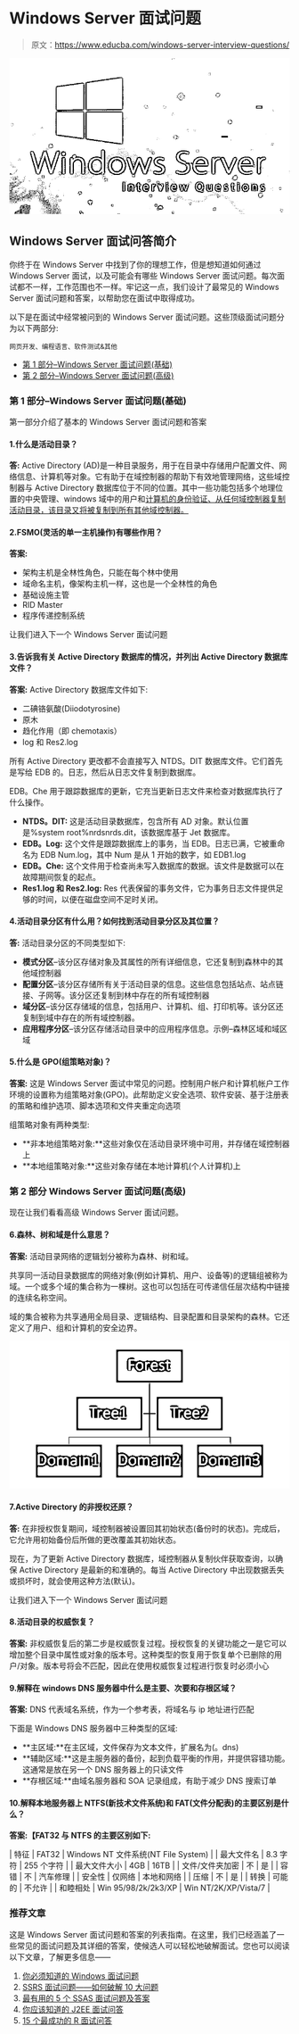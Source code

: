# Windows Server 面试问题

> 原文：<https://www.educba.com/windows-server-interview-questions/>

![Windows Server Interview Questions](img/76b6a5580afd1ccafcaef8c0acbcfb33.png)



## Windows Server 面试问答简介

你终于在 Windows Server 中找到了你的理想工作，但是想知道如何通过 Windows Server 面试，以及可能会有哪些 Windows Server 面试问题。每次面试都不一样，工作范围也不一样。牢记这一点，我们设计了最常见的 Windows Server 面试问题和答案，以帮助您在面试中取得成功。

以下是在面试中经常被问到的 Windows Server 面试问题。这些顶级面试问题分为以下两部分:

<small>网页开发、编程语言、软件测试&其他</small>

*   [第 1 部分–Windows Server 面试问题(基础)](#1)
*   [第 2 部分–Windows Server 面试问题(高级)](#2)

### 第 1 部分–Windows Server 面试问题(基础)

第一部分介绍了基本的 Windows Server 面试问题和答案

#### 1.什么是活动目录？

**答:**
Active Directory (AD)是一种目录服务，用于在目录中存储用户配置文件、网络信息、计算机等对象。它有助于在域控制器的帮助下有效地管理网络，这些域控制器与 Active Directory 数据库位于不同的位置。其中一些功能包括多个地理位置的中央管理、windows 域中的用户和[计算机的身份验证、从任何域控制器复制活动目录，该目录又将被复制到所有其他域控制器。](https://www.educba.com/windows-operators/)

#### 2.FSMO(灵活的单一主机操作)有哪些作用？

**答案:**

*   架构主机是全林性角色，只能在每个林中使用
*   域命名主机，像架构主机一样，这也是一个全林性的角色
*   基础设施主管
*   RID Master
*   程序传递控制系统

让我们进入下一个 Windows Server 面试问题

#### 3.告诉我有关 Active Directory 数据库的情况，并列出 Active Directory 数据库文件？

**答案:**
Active Directory 数据库文件如下:

*   二碘铬氨酸(Diiodotyrosine)
*   原木
*   趋化作用（即 chemotaxis）
*   log 和 Res2.log

所有 Active Directory 更改都不会直接写入 NTDS。DIT 数据库文件。它们首先是写给 EDB 的。日志，然后从日志文件复制到数据库。

EDB。Che 用于跟踪数据库的更新，它充当更新日志文件来检查对数据库执行了什么操作。

*   **NTDS。DIT:** 这是活动目录数据库，包含所有 AD 对象。默认位置是%system root%nrdsnrds.dit，该数据库基于 Jet 数据库。
*   **EDB。Log:** 这个文件是跟踪数据库上的事务，当 EDB。日志已满，它被重命名为 EDB Num.log，其中 Num 是从 1 开始的数字，如 EDB1.log
*   **EDB。Che:** 这个文件用于检查尚未写入数据库的数据。该文件是数据可以在故障期间恢复的起点。
*   **Res1.log 和 Res2.log:** Res 代表保留的事务文件，它为事务日志文件提供足够的时间，以便在磁盘空间不足时关闭。

#### 4.活动目录分区有什么用？如何找到活动目录分区及其位置？

**答:**
活动目录分区的不同类型如下:

*   **模式分区**–该分区存储对象及其属性的所有详细信息，它还复制到森林中的其他域控制器
*   **配置分区**–该分区存储所有关于活动目录的信息。这些信息包括站点、站点链接、子网等。该分区还复制到林中存在的所有域控制器
*   **域分区**–该分区存储域的信息，包括用户、计算机、组、打印机等。该分区还复制到域中存在的所有域控制器。
*   **应用程序分区**–该分区存储活动目录中的应用程序信息。示例–森林区域和域区域

#### 5.什么是 GPO(组策略对象)？

**答案:**
这是 Windows Server 面试中常见的问题。控制用户帐户和计算机帐户工作环境的设置称为组策略对象(GPO)。此帮助定义安全选项、软件安装、基于注册表的策略和维护选项、脚本选项和文件夹重定向选项

组策略对象有两种类型:

*   **非本地组策略对象:**这些对象仅在活动目录环境中可用，并存储在域控制器上
*   **本地组策略对象:**这些对象存储在本地计算机(个人计算机)上

### 第 2 部分 Windows Server 面试问题(高级)

现在让我们看看高级 Windows Server 面试问题。

#### 6.森林、树和域是什么意思？

**答案:**
活动目录网络的逻辑划分被称为森林、树和域。

共享同一活动目录数据库的网络对象(例如计算机、用户、设备等)的逻辑组被称为域。一个或多个域的集合称为一棵树。这也可以包括在可传递信任层次结构中链接的连续名称空间。

域的集合被称为共享通用全局目录、逻辑结构、目录配置和目录架构的森林。它还定义了用户、组和计算机的安全边界。

![Windows Server Interview Question](img/88b28df3feda74b851f045393be8e4b2.png)



#### 7.Active Directory 的非授权还原？

**答:**
在非授权恢复期间，域控制器被设置回其初始状态(备份时的状态)。完成后，它允许用初始备份后所做的更改覆盖其初始状态。

现在，为了更新 Active Directory 数据库，域控制器从复制伙伴获取查询，以确保 Active Directory 是最新的和准确的。每当 Active Directory 中出现数据丢失或损坏时，就会使用这种方法(默认)。

让我们进入下一个 Windows Server 面试问题

#### 8.活动目录的权威恢复？

**答案:**
非权威恢复后的第二步是权威恢复过程。授权恢复的关键功能之一是它可以增加整个目录中属性或对象的版本号。这种类型的恢复用于恢复单个已删除的用户/对象。版本号将会不匹配，因此在使用权威恢复过程进行恢复时必须小心

#### 9.解释在 windows DNS 服务器中什么是主要、次要和存根区域？

**答案:**
DNS 代表域名系统，作为一个参考表，将域名与 ip 地址进行匹配

下面是 Windows DNS 服务器中三种类型的区域:

*   **主区域:**在主区域，文件保存为文本文件，扩展名为(。dns)
*   **辅助区域:**这是主服务器的备份，起到负载平衡的作用，并提供容错功能。这通常是放在另一个 DNS 服务器上的只读文件
*   **存根区域:**由域名服务器和 SOA 记录组成，有助于减少 DNS 搜索订单

#### 10.解释本地服务器上 NTFS(新技术文件系统)和 FAT(文件分配表)的主要区别是什么？

**答案:【FAT32 与 NTFS 的主要区别如下:**

| 特征 | FAT32 | Windows NT 文件系统(NT File System) |
| 最大文件名 | 8.3 字符 | 255 个字符 |
| 最大文件大小 | 4GB | 16TB |
| 文件/文件夹加密 | 不 | 是 |
| 容错 | 不 | 汽车修理 |
| 安全性 | 仅网络 | 本地和网络 |
| 压缩 | 不 | 是 |
| 转换 | 可能的 | 不允许 |
| 和睦相处 | Win 95/98/2k/2k3/XP | Win NT/2K/XP/Vista/7 |

### 推荐文章

这是 Windows Server 面试问题和答案的列表指南。在这里，我们已经涵盖了一些常见的面试问题及其详细的答案，使候选人可以轻松地破解面试。您也可以阅读以下文章，了解更多信息——

1.  [你必须知道的 Windows 面试问题](https://www.educba.com/windows-interview-questions/)
2.  [SSRS 面试问题——如何破解 10 大问题](https://www.educba.com/ssrs-interview-questions/)
3.  [最有用的 5 个 SSAS 面试问题及答案](https://www.educba.com/ssas-interview-questions/)
4.  [你应该知道的 J2EE 面试问答](https://www.educba.com/j2ee-interview-questions/)
5.  [15 个最成功的 R 面试问答](https://www.educba.com/r-interview-questions/)





